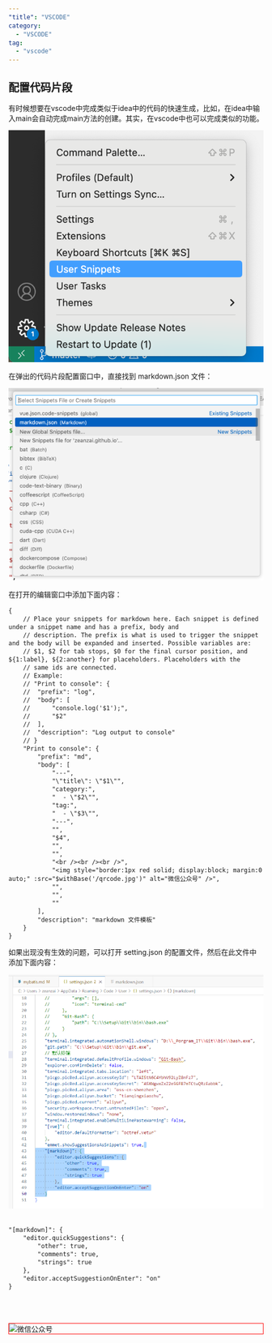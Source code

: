 ```yaml
---
"title": "VSCODE"
category:
  - "VSCODE"
tag:
  - "vscode"
---
```



## 配置代码片段

有时候想要在vscode中完成类似于idea中的代码的快速生成，比如，在idea中输入main会自动完成main方法的创建。其实，在vscode中也可以完成类似的功能。

![](./images/2023-10-24-18-19-08.png)

在弹出的代码片段配置窗口中，直接找到 markdown.json 文件： 

![](./images/2023-10-24-18-19-10.png)

在打开的编辑窗口中添加下面内容：

```
{
	// Place your snippets for markdown here. Each snippet is defined under a snippet name and has a prefix, body and 
	// description. The prefix is what is used to trigger the snippet and the body will be expanded and inserted. Possible variables are:
	// $1, $2 for tab stops, $0 for the final cursor position, and ${1:label}, ${2:another} for placeholders. Placeholders with the 
	// same ids are connected.
	// Example:
	// "Print to console": {
	// 	"prefix": "log",
	// 	"body": [
	// 		"console.log('$1');",
	// 		"$2"
	// 	],
	// 	"description": "Log output to console"
	// }
	"Print to console": {
		"prefix": "md",
		"body": [
			"---",
			"\"title\": \"$1\"",
			"category:",
			"  - \"$2\"",
			"tag:",
			"  - \"$3\"",
			"---",
			"",
			"$4",
			"",
			"",
			"<br /><br /><br />",
			"<img style="border:1px red solid; display:block; margin:0 auto;" :src="$withBase('/qrcode.jpg')" alt="微信公众号" />",
			"",
			"",
			""
		],
		"description": "markdown 文件模板"
	}
}
```

如果出现没有生效的问题，可以打开 setting.json 的配置文件，然后在此文件中添加下面内容：

![](./images/2023-10-24-18-19-11.png)

```

"[markdown]": {
    "editor.quickSuggestions": {
        "other": true,
        "comments": true,
        "strings": true
    },
    "editor.acceptSuggestionOnEnter": "on"
}
```



<br /><br /><br />
<img style="border:1px red solid; display:block; margin:0 auto;" :src="$withBase('/qrcode.jpg')" alt="微信公众号" />



